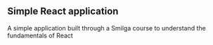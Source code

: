 ## Simple React application
A simple application built through a Smilga course to understand the fundamentals of React
